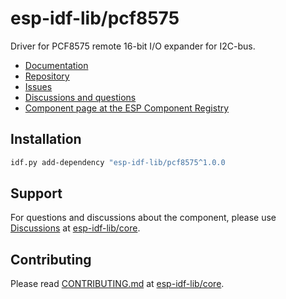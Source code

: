 # esp-idf-lib/pcf8575

Driver for PCF8575 remote 16-bit I/O expander for I2C-bus.

* [Documentation](https://esp-idf-lib.github.io/pcf8575/)
* [Repository](https://github.com/esp-idf-lib/pcf8575)
* [Issues](https://github.com/esp-idf-lib/pcf8575/issues)
* [Discussions and questions](https://github.com/esp-idf-lib/core/discussions)
* [Component page at the ESP Component Registry](https://components.espressif.com/components/esp-idf-lib/pcf8575)

## Installation

```sh
idf.py add-dependency "esp-idf-lib/pcf8575^1.0.0
```

## Support

For questions and discussions about the component, please use
[Discussions](https://github.com/esp-idf-lib/core/discussions)
at [esp-idf-lib/core](https://github.com/esp-idf-lib/core).

## Contributing

Please read [CONTRIBUTING.md](https://github.com/esp-idf-lib/core/blob/main/CONTRIBUTING.md)
at [esp-idf-lib/core](https://github.com/esp-idf-lib/core).
